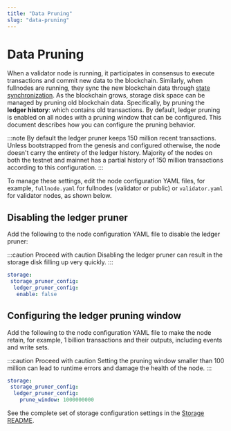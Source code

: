 ```yaml
---
title: "Data Pruning"
slug: "data-pruning"
---
```


# Data Pruning

When a validator node is running, it participates in consensus to execute
transactions and commit new data to the blockchain. Similarly, when fullnodes
are running, they sync the new blockchain data through [state synchronization](../guides/state-sync.md).
As the blockchain grows, storage disk space can be managed by pruning old
blockchain data. Specifically, by pruning the **ledger history**: which
contains old transactions. By default, ledger pruning is enabled on all
nodes with a pruning window that can be configured. This document describes
how you can configure the pruning behavior.

:::note
By default the ledger pruner keeps 150 million recent transactions. Unless 
bootstrapped from the genesis and configured otherwise, the node doesn't 
carry the entirety of the ledger history. Majority of the nodes on both 
the testnet and mainnet has a partial history of 150 million transactions
according to this configuration.
:::


To manage these settings, edit the node configuration YAML files,
for example, `fullnode.yaml` for fullnodes (validator or public) or
`validator.yaml` for validator nodes, as shown below.

## Disabling the ledger pruner

Add the following to the node configuration YAML file to disable the
ledger pruner:

:::caution Proceed with caution
Disabling the ledger pruner can result in the storage disk filling up very quickly.
:::

```yaml
storage:
 storage_pruner_config:
  ledger_pruner_config:
   enable: false
```

## Configuring the ledger pruning window

Add the following to the node configuration YAML file to make the node
retain, for example, 1 billion transactions and their outputs, including events
and write sets.

:::caution Proceed with caution
Setting the pruning window smaller than 100 million can lead to runtime errors and damage the health of the node.
:::

```yaml
storage:
 storage_pruner_config:
  ledger_pruner_config:
    prune_window: 1000000000
```

See the complete set of storage configuration settings in the [Storage README](https://github.com/aptos-labs/aptos-core/tree/main/storage#configs).
